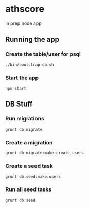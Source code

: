 # athscore
in prep node app

## Running the app

### Create the table/user for psql
```./bin/bootstrap-db.sh```

### Start the app
```npm start```

## DB Stuff
### Run migrations
```grunt db:migrate```

### Create a migration
```grunt db:migrate:make:create_users```

### Create a seed task
```grunt db:seed:make:users```

### Run all seed tasks
```grunt db:seed```
